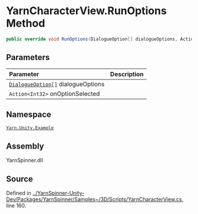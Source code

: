 <!-- This file was generated by a tool. Do not edit this file by hand. -->

# YarnCharacterView.RunOptions Method


```csharp
public override void RunOptions(DialogueOption[] dialogueOptions, Action<int> onOptionSelected)
```

## Parameters
|Parameter|Description|
|:---|:---|
|[`DialogueOption[]`](/api/csharp/yarn.unity/dialogueoption.md) dialogueOptions||
|`Action<Int32>` onOptionSelected||


## Namespace
[`Yarn.Unity.Example`](/api/csharp/yarn.unity.example/README.md)

## Assembly
YarnSpinner.dll

## Source
Defined in [../YarnSpinner-Unity-Dev/Packages/YarnSpinner/Samples~/3D/Scripts/YarnCharacterView.cs](https://github.com/YarnSpinnerTool/YarnSpinner-Unity//blob/develop/Samples~/3D/Scripts/YarnCharacterView.cs#L160), line 160.
